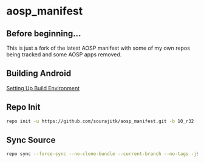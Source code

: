 # aosp_manifest

## Before beginning... ##
This is just a fork of the latest AOSP manifest with some of my own repos being tracked and some AOSP apps removed.

## Building Android ##
[Setting Up Build Environment](https://raw.githubusercontent.com/nathanchance/Android-Tools/master/Guides/Building_AOSP.txt)

## Repo Init ##
```bash
repo init -u https://github.com/sourajitk/aosp_manifest.git -b 10_r32
```
## Sync Source ##
```bash
repo sync --force-sync --no-clone-bundle --current-branch --no-tags -j$(nproc --all)
